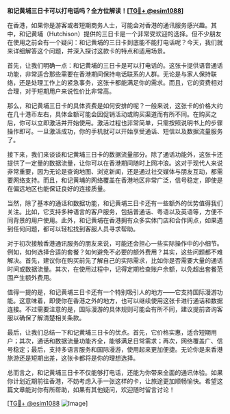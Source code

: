 **和记黄埔三日卡可以打电话吗？全方位解读！[[TG💪+ @esim1088](https://t.me/s/esim1088)]**

在香港，如果你是游客或者短期商务人士，可能会对香港的通讯服务感兴趣。其中，和记黄埔（Hutchison）提供的三日卡是一个非常受欢迎的选择。但不少朋友在使用之前会有一个疑问：和记黄埔的三日卡到底能不能打电话呢？今天，我们就来详细解答这个问题，并深入探讨这款卡的特点和适用场景。

首先，让我们明确一点：和记黄埔的三日卡是可以打电话的。这张卡提供语音通话功能，非常适合那些需要在香港期间保持电话联系的人群。无论是与家人保持联络，还是处理工作上的紧急事务，这张卡都能满足你的需求。而且，它的资费相对合理，对于短期用户来说性价比非常高。

那么，和记黄埔三日卡的具体资费是如何安排的呢？一般来说，这张卡的价格大约在几十港币左右，具体金额可能会因促销活动或购买渠道而有所不同。在购买之后，你可以立即激活并开始使用。激活过程也非常简单，只需按照说明书上的步骤操作即可。一旦激活成功，你的手机就可以开始享受通话、短信以及数据流量服务了。

接下来，我们来谈谈和记黄埔三日卡的数据流量部分。除了通话功能外，这张卡还提供了一定量的数据流量，让你可以在香港期间随时上网冲浪。这对于现代人来说非常重要，因为无论是查询地图、浏览新闻，还是通过社交媒体与朋友互动，都需要网络支持。而且，和记黄埔的网络覆盖在香港地区非常广泛，信号稳定，即使是在偏远地区也能保证良好的连接质量。

当然，除了基本的通话和数据功能，和记黄埔三日卡还有一些额外的优势值得我们关注。比如，它支持多种语言的客户服务，包括普通话、粤语以及英语等，方便不同背景的用户使用。此外，和记黄埔在香港拥有众多实体门店和合作网点，如果遇到任何问题，都可以轻松找到客服人员寻求帮助。

对于初次接触香港通讯服务的朋友来说，可能还会担心一些实际操作中的小细节。例如，如何选择合适的套餐？如何避免不必要的额外费用？其实，这些问题都不难解决。首先，建议你在购买前先了解自己的实际需求，比如你是否需要大量的通话时间或数据流量。其次，在使用过程中，记得定期检查账户余额，以免超出套餐范围产生额外费用。

值得一提的是，和记黄埔三日卡还有一个特别吸引人的地方——它支持国际漫游功能。这意味着，即使你在香港之外的地方，也可以继续使用这张卡进行通话和数据连接。不过需要注意的是，国际漫游的具体规则可能会有所不同，建议提前咨询客服以确保了解清楚相关条款。

最后，让我们总结一下和记黄埔三日卡的优点。首先，它价格实惠，适合短期用户；其次，通话和数据流量功能齐全，能够满足日常需求；再次，网络覆盖广、信号稳定；最后，支持多语言服务和国际漫游，使用起来更加便捷。无论你是来香港旅游还是短期出差，这张卡都将是你的理想选择。

总而言之，和记黄埔三日卡不仅能够打电话，还能为你带来全面的通讯体验。如果你计划近期前往香港，不妨考虑入手一张这样的卡，让旅途更加顺畅愉快。希望这篇文章能对你有所帮助，如果有其他疑问，欢迎随时留言讨论！

[[TG💪+ @esim1088](https://t.me/s/esim1088) ![Image](https://i.postimg.cc/4NQfJmqS/Snipaste-2025-05-13-00-14-12.png)]